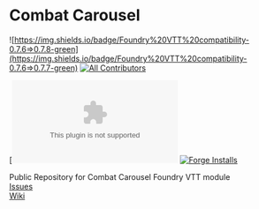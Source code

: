 # Combat Carousel
![https://img.shields.io/badge/Foundry%20VTT%20compatibility-0.7.6=>0.7.8-green](https://img.shields.io/badge/Foundry%20VTT%20compatibility-0.7.6=>0.7.7-green)<!-- ALL-CONTRIBUTORS-BADGE:START - Do not remove or modify this section -->
[![All Contributors](https://img.shields.io/badge/all_contributors-23-orange.svg?style=flat-square)](#contributors-)
<!-- ALL-CONTRIBUTORS-BADGE:END -->

[![GitHub downloads (latest)](https://img.shields.io/github/downloads-pre/death-save/combat-carousel-public/latest/combat-carousel.zip)
[![Forge Installs](https://img.shields.io/badge/dynamic/json?label=Forge%20Install%20Base&query=package.installs&suffix=%&url=https://forge-vtt.com/api/bazaar/package/combat-carousel&colorB=brightgreen)](https://forge-vtt.com/)

Public Repository for Combat Carousel Foundry VTT module    
[Issues](https://github.com/death-save/combat-carousel-public/issues)    
[Wiki](https://github.com/death-save/combat-carousel-public/wiki)
